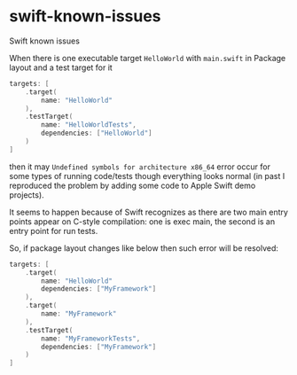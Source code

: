 # swift-known-issues
Swift known issues

When there is one executable target `HelloWorld` with `main.swift` in Package layout and a test target for it
```swift
targets: [
    .target(
        name: "HelloWorld"
    ),
    .testTarget(
        name: "HelloWorldTests",
        dependencies: ["HelloWorld"]
    )
]
```
then it may `Undefined symbols for architecture x86_64` error occur for some types of running code/tests though everything looks normal (in past I reproduced the problem by adding some code to Apple Swift demo projects).  

It seems to happen because of Swift recognizes as there are two main entry points appear on C-style compilation: one is exec main, the second is an entry point for run tests.

So, if package layout changes like below then such error will be resolved:
```swift
targets: [
    .target(
        name: "HelloWorld"
        dependencies: ["MyFramework"]
    ),
    .target(
        name: "MyFramework"
    ),
    .testTarget(
        name: "MyFrameworkTests",
        dependencies: ["MyFramework"]
    )
]

```
